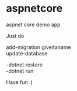 # aspnetcore
aspnet core demo app

Just do 

add-migration giveitaname  
update-database  

-dotnet restore  
-dotnet run  




Have fun :)


